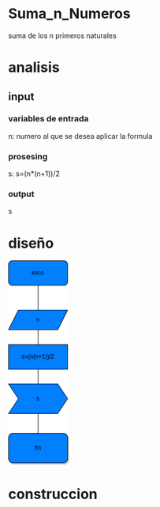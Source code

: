 # Suma_n_Numeros
suma de los n primeros naturales

# analisis

## input



### variables de entrada
n: numero al que se desea aplicar la formula
### prosesing
s:
s=(n*(n+1))/2

### output
s
# diseño

![diagrama de flujo](diagrama.png "diagrama de flujo")
# construccion
